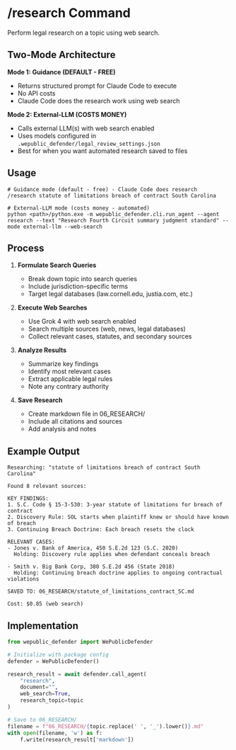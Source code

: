 # /research Command

Perform legal research on a topic using web search.

## Two-Mode Architecture

**Mode 1: Guidance (DEFAULT - FREE)**
- Returns structured prompt for Claude Code to execute
- No API costs
- Claude Code does the research work using web search

**Mode 2: External-LLM (COSTS MONEY)**
- Calls external LLM(s) with web search enabled
- Uses models configured in `.wepublic_defender/legal_review_settings.json`
- Best for when you want automated research saved to files

## Usage
```
# Guidance mode (default - free) - Claude Code does research
/research statute of limitations breach of contract South Carolina

# External-LLM mode (costs money - automated)
python <path>/python.exe -m wepublic_defender.cli.run_agent --agent research --text "Research Fourth Circuit summary judgment standard" --mode external-llm --web-search
```

## Process

1. **Formulate Search Queries**
   - Break down topic into search queries
   - Include jurisdiction-specific terms
   - Target legal databases (law.cornell.edu, justia.com, etc.)

2. **Execute Web Searches**
   - Use Grok 4 with web search enabled
   - Search multiple sources (web, news, legal databases)
   - Collect relevant cases, statutes, and secondary sources

3. **Analyze Results**
   - Summarize key findings
   - Identify most relevant cases
   - Extract applicable legal rules
   - Note any contrary authority

4. **Save Research**
   - Create markdown file in 06_RESEARCH/
   - Include all citations and sources
   - Add analysis and notes

## Example Output

```
Researching: "statute of limitations breach of contract South Carolina"

Found 8 relevant sources:

KEY FINDINGS:
1. S.C. Code § 15-3-530: 3-year statute of limitations for breach of contract
2. Discovery Rule: SOL starts when plaintiff knew or should have known of breach
3. Continuing Breach Doctrine: Each breach resets the clock

RELEVANT CASES:
- Jones v. Bank of America, 450 S.E.2d 123 (S.C. 2020)
  Holding: Discovery rule applies when defendant conceals breach

- Smith v. Big Bank Corp, 380 S.E.2d 456 (State 2018)
  Holding: Continuing breach doctrine applies to ongoing contractual violations

SAVED TO: 06_RESEARCH/statute_of_limitations_contract_SC.md

Cost: $0.85 (web search)
```

## Implementation

```python
from wepublic_defender import WePublicDefender

# Initialize with package config
defender = WePublicDefender()

research_result = await defender.call_agent(
    "research",
    document="",
    web_search=True,
    research_topic=topic
)

# Save to 06_RESEARCH/
filename = f"06_RESEARCH/{topic.replace(' ', '_').lower()}.md"
with open(filename, 'w') as f:
    f.write(research_result['markdown'])
```
